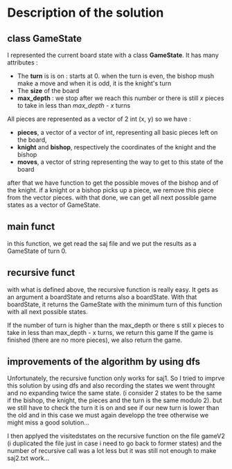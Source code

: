 # Description of the solution

## class GameState

I represented the current board state with a class __GameState__.
It has many attributes : 
- The __turn__ is is on : starts at 0. when the turn is even, the bishop mush make a move and when it is odd, it is the knight's turn
- The __size__ of the board
- __max_depth__ : we stop after we reach this number or there is still _x_ pieces to take in less than _max_depth - x_ turns

All pieces are represented as a vector of 2 int (x, y)
so we have : 
- __pieces__, a vector of a vector of int, representing all basic pieces left on the board,
- __knight__ and __bishop__, respectively the coordinates of the knight and the bishop
- __moves__, a vector of string representing the way to get to this state of the board

after that we have function to get the possible moves of the bishop and of the knight.
if a knight or a bishop picks up a piece, we remove this piece from the vector pieces.
with that done, we can get all next possible game states as a vector of GameState.

## main funct

in this function, we get read the saj file and we put the results as a GameState of turn 0.

## recursive funct

with what is defined above, the recursive function is really easy. It gets as an argument a boardState and returns also a boardState.
With that boardState, it returns the GameState with the minimum turn of this function with all next possible states.

If the number of turn is higher than the max_depth or there s still x pieces to take in less than max_depth - x turns, we return this game
If the game is finished (there are no more pieces), we also return the game.
 

 ## improvements of the algorithm by using dfs

 Unfortunately, the recursive function only works for saj1. So I tried to imprve this solution by using dfs and also recording the states we went throught and no expanding twice the same state. (i consider 2 states to be the same if the bishop, the knight, the pieces and the turn is the same modulo 2). but we still have to check the turn it is on and see if our new turn is lower than the old and in this case we must again developp the tree otherwise we might miss a good solution...

I then applyed the visitedstates on the recursive function on the file gameV2 (i duplicated the file just in case i need to go back to former states) and the number of recursive call was a lot less but it was still not enough to make saj2.txt work...

